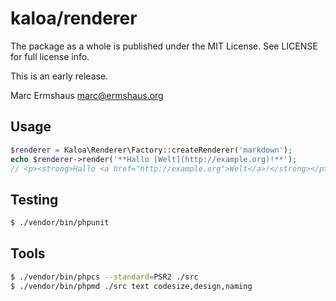 # kaloa/renderer

The package as a whole is published under the MIT License. See LICENSE for full
license info.

This is an early release.

Marc Ermshaus <marc@ermshaus.org>


## Usage

~~~ php
$renderer = Kaloa\Renderer\Factory::createRenderer('markdown');
echo $renderer->render('**Hallo [Welt](http://example.org)!**');
// <p><strong>Hallo <a href="http://example.org">Welt</a>!</strong></p>
~~~


## Testing

~~~ bash
$ ./vendor/bin/phpunit
~~~


## Tools

~~~ bash
$ ./vendor/bin/phpcs --standard=PSR2 ./src
$ ./vendor/bin/phpmd ./src text codesize,design,naming
~~~
